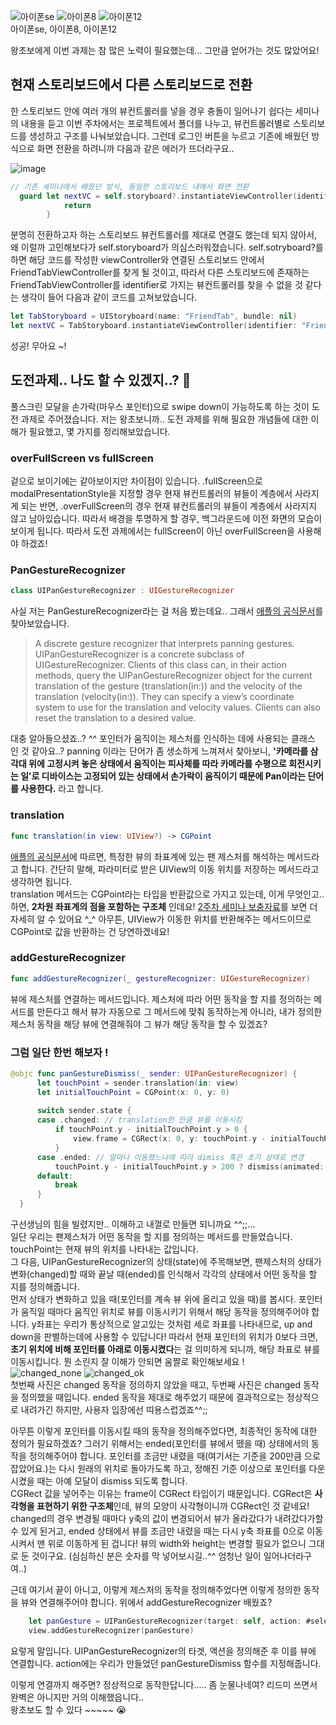 

![아이폰se](https://user-images.githubusercontent.com/69361613/115853799-85003400-a464-11eb-86e1-95e6eae43f42.gif)
![아이폰8](https://user-images.githubusercontent.com/69361613/115853818-89c4e800-a464-11eb-99d0-8ff4af75eece.gif)
![아이폰12](https://user-images.githubusercontent.com/69361613/115853823-8af61500-a464-11eb-8ead-2d2f31fb8c42.gif)  
아이폰se, 아이폰8, 아이폰12


왕초보에게 이번 과제는 참 많은 노력이 필요했는데... 그만큼 얻어가는 것도 많았어요!

## 현재 스토리보드에서 다른 스토리보드로 전환
한 스토리보드 안에 여러 개의 뷰컨트롤러를 넣을 경우 충돌이 일어나기 쉽다는 세미나의 내용을 듣고 이번 주차에서는 프로젝트에서 폴더를 나누고, 뷰컨트롤러별로 스토리보드를 생성하고 구조를 나눠보았습니다.
그런데 로그인 버튼을 누르고 기존에 배웠던 방식으로 화면 전환을 하려니까 다음과 같은 에러가 뜨더라구요..

![image](https://user-images.githubusercontent.com/69361613/114855106-87d5a600-9e20-11eb-9e7b-257f64938aed.png)

~~~swift 
// 기존 세미나에서 배웠던 방식, 동일한 스토리보드 내에서 화면 전환
  guard let nextVC = self.storyboard?.instantiateViewController(identifier: "FriendTabViewController") as? FriendTabViewController else {
            return
        }
~~~

분명히 전환하고자 하는 스토리보드 뷰컨트롤러를 제대로 연결도 했는데 되지 않아서, 왜 이럴까 고민해보다가 self.storyboard가 의심스러워졌습니다. self.sotryboard?를 하면 해당 코드를 작성한 viewController와 연결된 스토리보드 안에서 FriendTabViewController를 찾게 될 것이고, 따라서 다른 스토리보드에 존재하는 FriendTabViewController를 identifier로 가지는 뷰컨트롤러를 찾을 수 없을 것 같다는 생각이 들어 다음과 같이 코드를 고쳐보았습니다.

~~~swift
let TabStoryboard = UIStoryboard(name: "FriendTab", bundle: nil)
let nextVC = TabStoryboard.instantiateViewController(identifier: "FriendTabViewController")
~~~

성공! 무아요 ~!


## 도전과제.. 나도 할 수 있겠지..? 👀
풀스크린 모달을 손가락(마우스 포인터)으로 swipe down이 가능하도록 하는 것이 도전 과제로 주어졌습니다. 저는 왕초보니까.. 도전 과제를 위해 필요한 개념들에 대한 이해가 필요했고, 몇 가지를 정리해보았습니다.

### **overFullScreen vs fullScreen**  
겉으로 보이기에는 같아보이지만 차이점이 있습니다. .fullScreen으로 modalPresentationStyle을 지정할 경우 현재 뷰컨트롤러의 뷰들이 계층에서 사라지게 되는 반면, .overFullScreen의 경우 현재 뷰컨트롤러의 뷰들이 계층에서 사라지지 않고 남아있습니다. 따라서 배경을 투명하게 할 경우, 백그라운드에 이전 화면의 모습이 보이게 됩니다. 따라서 도전 과제에서는 fullScreen이 아닌 overFullScreen을 사용해야 하겠죠!

### **PanGestureRecognizer**  
~~~Swift
class UIPanGestureRecognizer : UIGestureRecognizer
~~~
사실 저는 PanGestureRecognizer라는 걸 처음 봤는데요.. 그래서 [애플의 공식문서](https://developer.apple.com/documentation/uikit/uipangesturerecognizer)를 찾아보았습니다.  
> A discrete gesture recognizer that interprets panning gestures.  UIPanGestureRecognizer is a concrete subclass of UIGestureRecognizer. Clients of this class can, in their action methods, query the UIPanGestureRecognizer object for the current translation of the gesture (translation(in:)) and the velocity of the translation (velocity(in:)). They can specify a view’s coordinate system to use for the translation and velocity values. Clients can also reset the translation to a desired value.  

대충 알아들으셨죠..? ^^ 포인터가 움직이는 제스처를 인식하는 데에 사용되는 클래스 인 것 같아요..?
panning 이라는 단어가 좀 생소하게 느껴져서 찾아보니, **'카메라를 삼각대 위에 고정시켜 놓은 상태에서 움직이는 피사체를 따라 카메라를 수평으로 회전시키는 일’로 디바이스는 고정되어 있는 상태에서 손가락이 움직이기 때문에 Pan이라는 단어를 사용한다.** 라고 합니다. 

### **translation**

~~~Swift
func translation(in view: UIView?) -> CGPoint
~~~ 
[애플의 공식문서](https://developer.apple.com/documentation/uikit/uipangesturerecognizer/1621207-translation)에 따르면, 
특정한 뷰의 좌표계에 있는 팬 제스처를 해석하는 메서드라고 합니다. 간단히 말해, 파라미터로 받은 UIView의 이동 위치를 저장하는 메서드라고 생각하면 됩니다.  
translation 메서드는 CGPoint라는 타입을 반환값으로 가지고 있는데, 이게 무엇인고.. 하면, **2차원 좌표계의 점을 포함하는 구조체** 인데요!
[2주차 세미나 보충자료](https://www.notion.so/2-73c27e6d6bba42ee92aec7c87ffd8b52)를 보면 더 자세히 알 수 있어요 ^_^ 아무튼, UIView가 이동한 위치를 반환해주는 메서드이므로 CGPoint로 값을 반환하는 건 당연하겠네요!


### **addGestureRecognizer**
~~~Swift
func addGestureRecognizer(_ gestureRecognizer: UIGestureRecognizer)
~~~
뷰에 제스처를 연결하는 메서드입니다. 제스처에 따라 어떤 동작을 할 지를 정의하는 메서드를 만든다고 해서 뷰가 자동으로 그 메서드에 맞춰 동작하는게 아니라, 내가 정의한 제스처 동작을 해당 뷰에 연결해줘야 그 뷰가 해당 동작을 할 수 있겠죠? 

### **그럼 일단 한번 해보자 !**
~~~Swift
@objc func panGestureDismiss(_ sender: UIPanGestureRecognizer) {
      let touchPoint = sender.translation(in: view)
      let initialTouchPoint = CGPoint(x: 0, y: 0)
        
      switch sender.state {
      case .changed: // translation한 만큼 뷰를 이동시킴
          if touchPoint.y - initialTouchPoint.y > 0 {
              view.frame = CGRect(x: 0, y: touchPoint.y - initialTouchPoint.y, width: view.frame.width, height: view.frame.height)
          }
      case .ended: // 얼마나 이동했느냐에 따라 dimiss 혹은 초기 상태로 변경
          touchPoint.y - initialTouchPoint.y > 200 ? dismiss(animated: true, completion: nil) : UIView.animate(withDuration: 0.3) { self.view.frame = CGRect(x: 0, y: 0, width: self.view.frame.width, height: self.view.frame.height) }
      default:
          break
      }
  }
~~~
구선생님의 힘을 빌렸지만.. 이해하고 내껄로 만들면 되니까요 ^^;;...  
일단 우리는 팬제스처가 어떤 동작을 할 지를 정의하는 메서드를 만들었습니다. touchPoint는 현재 뷰의 위치를 나타내는 값입니다.  
그 다음, UIPanGestureRecognizer의 상태(state)에 주목해보면, 팬제스처의 상태가 변화(changed)할 때와 끝날 때(ended)를 인식해서 각각의 상태에서 어떤 동작을 할 지를 정의해줍니다.  
먼저 상태가 변화하고 있을 때(포인터를 계속 뷰 위에 올리고 있을 때)를 봅시다. 포인터가 움직일 때마다 움직인 위치로 뷰를 이동시키기 위해서 해당 동작을 정의해주어야 합니다. y좌표는 우리가 통상적으로 알고있는 것처럼 세로 좌표를 나타내므로, up and down을 판별하는데에 사용할 수 있답니다! 따라서 현재 포인터의 위치가 0보다 크면, **초기 위치에 비해 포인터를 아래로 이동시켰다**는 걸 의미하게 되니까, 해당 좌표로 뷰를 이동시킵니다. 
뭔 소린지 잘 이해가 안되면 움짤로 확인해보세요 !  
![changed_none](https://user-images.githubusercontent.com/69361613/115771125-85f38000-a3e8-11eb-83a4-0524dd037578.gif)
![changed_ok](https://user-images.githubusercontent.com/69361613/115771146-8a1f9d80-a3e8-11eb-8dbd-15fec585b9e1.gif)  
첫번째 사진은 changed 동작을 정의하지 않았을 때고, 두번째 사진은 changed 동작을 정의했을 때입니다. ended 동작을 제대로 해주었기 때문에 결과적으로는 정상적으로 내려가긴 하지만, 사용자 입장에선 띠용스럽겠죠^^;;

아무튼 이렇게 포인터를 이동시킬 때의 동작을 정의해주었다면, 최종적인 동작에 대한 정의가 필요하겠죠? 그러기 위해서는 ended(포인터를 뷰에서 뗐을 때) 상태에서의 동작을 정의해주어야 합니다. 포인터를 조금만 내렸을 때(여기서는 기준을 200만큼 으로 잡았어요.)는 다시 원래의 위치로 돌아가도록 하고, 정해진 기준 이상으로 포인터를 다운시켰을 때는 아예 모달이 dismiss 되도록 합니다.   
CGRect 값을 넣어주는 이유는 frame이 CGRect 타입이기 때문입니다. CGRect은 **사각형을 표현하기 위한 구조체**인데, 뷰의 모양이 사각형이니까 CGRect인 것 같네요! changed의 경우 변경될 때마다 y축의 값이 변경되어서 뷰가 올라갔다가 내려갔다가할 수 있게 된거고, ended 상태에서 뷰를 조금만 내렸을 때는 다시 y축 좌표를 0으로 이동시켜서 맨 위로 이동하게 된 겁니다! 뷰의 width와 height는 변경할 필요가 없으니 그대로 둔 것이구요. (심심하신 분은 숫자를 막 넣어보시길..^^ 엄청난 일이 일어나더라구여..)

근데 여기서 끝이 아니고, 이렇게 제스처의 동작을 정의해주었다면 이렇게 정의한 동작을 뷰와 연결해주어야 합니다. 위에서 addGestureRecognizer 배웠죠?
~~~Swift
    let panGesture = UIPanGestureRecognizer(target: self, action: #selector(panGestureDismiss(_:)))
    view.addGestureRecognizer(panGesture)
~~~
요렇게 말입니다. UIPanGestureRecognizer의 타겟, 액션을 정의해준 후 이를 뷰에 연결합니다. action에는 우리가 만들었던 panGestureDismiss 함수를 지정해줍니다.

이렇게 연결까지 해주면? 정상적으로 동작한답니다..... 좀 눈물나네여? 리드미 쓰면서 완벽은 아니지만 거의 이해했읍니다..  
왕초보도 할 수 있다 ~~~~~ 😭 
